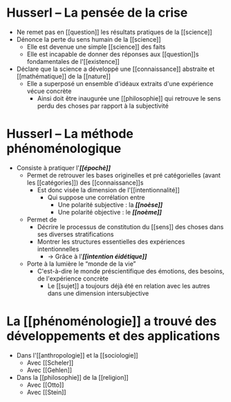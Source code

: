 # Husserl – La pensée de la crise
- Ne remet pas en [[question]] les résultats pratiques de la [[science]]
- Dénonce la perte du sens humain de la [[science]]
  - Elle est devenue une simple [[science]] des faits
  - Elle est incapable de donner des réponses aux [[question]]s fondamentales de l'[[existence]]
- Déclare que la science a développé une [[connaissance]] abstraite et [[mathématique]] de la [[nature]]
  - Elle a superposé un ensemble d'idéaux extraits d'une expérience vécue concrète
    - Ainsi doit être inaugurée une [[philosophie]] qui retrouve le sens perdu des choses par rapport à la subjectivité
# Husserl – La méthode phénoménologique

- Consiste à pratiquer l'***[[épochè]]***
  - Permet de retrouver les bases originelles et pré catégorielles (avant les [[catégories]]) des [[connaissance]]s
    - Est donc visée la dimension de l'[[intentionnalité]]
      - Qui suppose une corrélation entre
        - Une polarité subjective : la ***[[noèse]]***
        - Une polarité objective : le ***[[noème]]***
  - Permet de
    - Décrire le processus de constitution du [[sens]] des choses dans ses diverses stratifications
    - Montrer les structures essentielles des expériences intentionnelles
      - → Grâce à l'***[[intention éidétique]]***
  - Porte à la lumière le “monde de la vie”
    - C'est-à-dire le monde préscientifique des émotions, des besoins, de l'expérience concrète
      - Le [[sujet]] a toujours déjà été en relation avec les autres dans une dimension intersubjective

# La [[phénoménologie]] a trouvé des développements et des applications

- Dans l'[[anthropologie]] et la [[sociologie]]
  - Avec [[Scheler]]
  - Avec [[Gehlen]]
- Dans la [[philosophie]] de la [[religion]]
  - Avec [[Otto]]
  - Avec [[Stein]]

